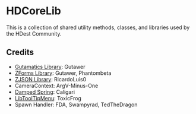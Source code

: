 # HDCoreLib

This is a collection of shared utility methods, classes, and libraries used by the HDest Community.

## Credits

- [Gutamatics Library](./zscript/libs/HDGutamatics/LICENSE.md): Gutawer
- [ZForms Library](./zscript/libs/HDZForms/LICENSE.md): Gutawer, Phantombeta
- [ZJSON Library](https://github.com/RicardoLuis0/ZJSON): RicardoLuis0
- CameraContext: ArgV-Minus-One
- [Damped Spring](https://gist.github.com/caligari87/39d1cec3aad776860b4148cc3c659f70): Caligari
- [LibToolTipMenu](./zscript/libs/HDlibtooltipmenu/COPYING.md): ToxicFrog
- Spawn Handler: FDA, Swampyrad, TedTheDragon